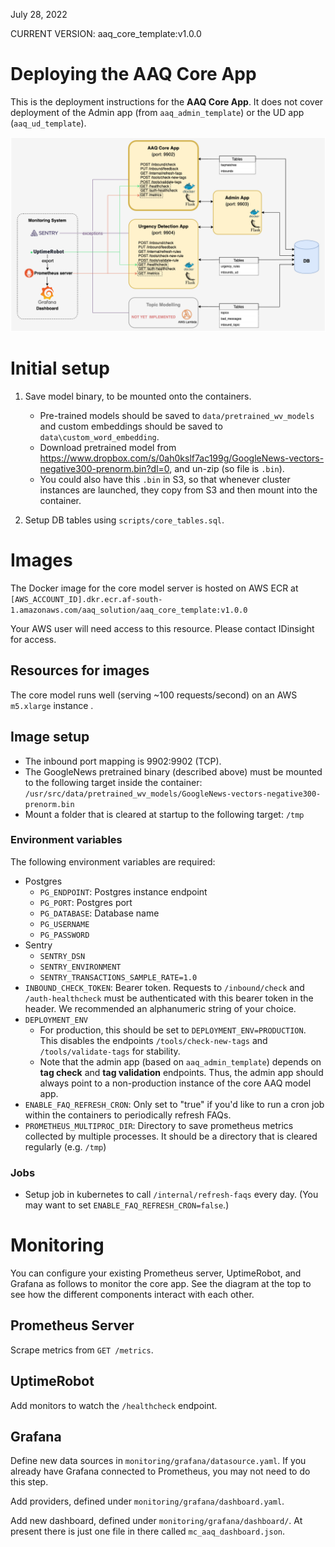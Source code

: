 July 28, 2022

CURRENT VERSION: aaq_core_template:v1.0.0
# Deploying the AAQ Core App

This is the deployment instructions for the **AAQ Core App**. It does not cover deployment of the Admin app (from `aaq_admin_template`) or the UD app (`aaq_ud_template`).

![image](images/app_template-Architecture_core.png)

# Initial setup

1. Save model binary, to be mounted onto the containers. 
    - Pre-trained models should be saved to `data/pretrained_wv_models` and custom embeddings should be saved to `data\custom_word_embedding`.
    - Download pretrained model from https://www.dropbox.com/s/0ah0kslf7ac199g/GoogleNews-vectors-negative300-prenorm.bin?dl=0, and un-zip (so file is `.bin`).
    - You could also have this `.bin` in S3, so that whenever cluster instances are launched, they copy from S3 and then mount into the container.

2. Setup DB tables using `scripts/core_tables.sql`.

# Images

The Docker image for the core model server is hosted on AWS ECR at
`[AWS_ACCOUNT_ID].dkr.ecr.af-south-1.amazonaws.com/aaq_solution/aaq_core_template:v1.0.0`

Your AWS user will need access to this resource. Please contact IDinsight for access.

## Resources for images

The core model runs well (serving ~100 requests/second) on an AWS `m5.xlarge` instance .

## Image setup

* The inbound port mapping is 9902:9902 (TCP).
* The GoogleNews pretrained binary (described above) must be mounted to the following target inside the container: `/usr/src/data/pretrained_wv_models/GoogleNews-vectors-negative300-prenorm.bin`
* Mount a folder that is cleared at startup to the following target: `/tmp`

### Environment variables
The following environment variables are required:
- Postgres
  - `PG_ENDPOINT`: Postgres instance endpoint
  - `PG_PORT`: Postgres port
  - `PG_DATABASE`: Database name
  - `PG_USERNAME`
  - `PG_PASSWORD`
- Sentry
  - `SENTRY_DSN`
  - `SENTRY_ENVIRONMENT`
  - `SENTRY_TRANSACTIONS_SAMPLE_RATE=1.0`
- `INBOUND_CHECK_TOKEN`: Bearer token. Requests to `/inbound/check` and `/auth-healthcheck` must be authenticated with this bearer token in the header. We recommended an alphanumeric string of your choice.
- `DEPLOYMENT_ENV`
    - For production, this should be set to `DEPLOYMENT_ENV=PRODUCTION`. This disables the endpoints `/tools/check-new-tags` and `/tools/validate-tags` for stability.
    - Note that the admin app (based on `aaq_admin_template`) depends on **tag check** and **tag validation** endpoints. Thus, the admin app should always point to a non-production instance of the core AAQ model app.
- `ENABLE_FAQ_REFRESH_CRON`: Only set to "true" if you'd like to run a cron job within the containers to periodically refresh FAQs.
- `PROMETHEUS_MULTIPROC_DIR`: Directory to save prometheus metrics collected by multiple processes. It should be a directory that is cleared regularly (e.g. `/tmp`)

### Jobs

* Setup job in kubernetes to call `/internal/refresh-faqs` every day. (You may want to set `ENABLE_FAQ_REFRESH_CRON=false`.)

# Monitoring
You can configure your existing Prometheus server, UptimeRobot, and Grafana as follows to monitor the core app. See the diagram at the top to see how the different components interact with each other.

## Prometheus Server
Scrape metrics from `GET /metrics`.

## UptimeRobot
Add monitors to watch the `/healthcheck` endpoint.

## Grafana
Define new data sources in `monitoring/grafana/datasource.yaml`. If you already have Grafana connected to Prometheus, you may not need to do this step.

Add providers, defined under `monitoring/grafana/dashboard.yaml`.

Add new dashboard, defined under `monitoring/grafana/dashboard/`. At present there is just one file in there called `mc_aaq_dashboard.json`.
